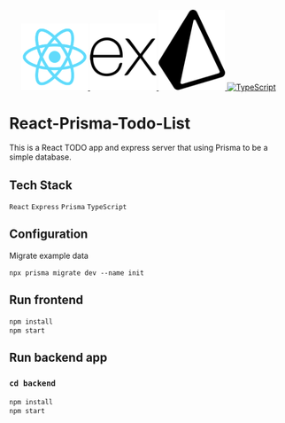 <p align="center">
  <a href="https://react.dev/" target="blank" rel="noreferrer">
    <img src="./public/logo192.png" width="120" alt="React" />
  </a>
  <a href="https://expressjs.com/" target="blank" rel="noreferrer">
    <img src="./public/expressjs.svg" width="120" alt="Nest" />
  </a>
  <a href="https://www.prisma.io/" target="blank" rel="noreferrer">
    <img src="./public/prisma.svg" width="120" alt="Prisma" />
  </a>
  <a href="https://www.typescriptlang.org/" target="_blank" rel="noreferrer">
    <img src="https://raw.githubusercontent.com/danielcranney/readme-generator/main/public/icons/skills/typescript-colored.svg" width="120" alt="TypeScript" />
  </a>
</p>

# React-Prisma-Todo-List

This is a React TODO app and express server that using Prisma to be a simple database.


## Tech Stack

  `React` `Express` `Prisma` `TypeScript`


## Configuration
Migrate example data

```
npx prisma migrate dev --name init
```

## Run frontend 
  ```
  npm install
  npm start
  ```

## Run backend app

### **`cd backend`**

  ```
  npm install
  npm start
  ```